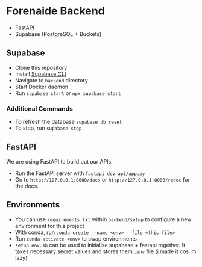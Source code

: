 # Forenaide Backend

- FastAPI
- Supabase (PostgreSQL + Buckets)

## Supabase

- Clone this repository
- Install [Supabase CLI](https://supabase.com/docs/guides/local-development/cli/getting-started#installing-the-supabase-cli)
- Navigate to `backend` directory
- Start Docker daemon
- Run `supabase start` or `npx supabase start`

### Additional Commands

- To refresh the database `supabase db reset`
- To stop, run `supabase stop`

## FastAPI

We are using FastAPI to build out our APIs.

- Run the FastAPI server with `fastapi dev api/app.py`
- Go to `http://127.0.0.1:8000/docs` or `http://127.0.0.1:8000/redoc` for the docs.

## Environments
- You can use `requirements.txt` within `backend/setup` to configure a new environment for this project
- With conda, run `conda create --name <env> --file <this file>` 
- Run `conda activate <env>` to swap environments
- `setup_env.sh` can be used to initialise supabase + fastapi together. It takes necessary secret values and stores them `.env` file (i made it cos im lazy)

